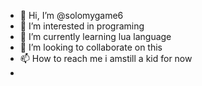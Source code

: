 - 👋 Hi, I’m @solomygame6
- 👀 I’m interested in programing
- 🌱 I’m currently learning lua language
- 💞️ I’m looking to collaborate on this
- 📫 How to reach me i amstill a kid for now
-

<!---
solomygame6/solomygame6 is a ✨ special ✨ repository because its `README.md` (this file) appears on your GitHub profile.
You can click the Preview link to take a look at your changes.
--->
